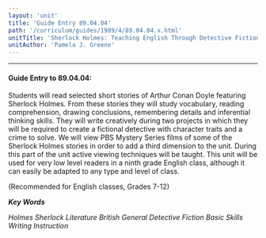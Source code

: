 ```yaml
---
layout: 'unit'
title: 'Guide Entry 89.04.04'
path: '/curriculum/guides/1989/4/89.04.04.x.html'
unitTitle: 'Sherlock Holmes: Teaching English Through Detective Fiction'
unitAuthor: 'Pamela J. Greene'
---
```


<body>
<hr/>
 <h4>
  Guide Entry to 89.04.04:
 </h4>
 Students will read selected short stories of Arthur Conan Doyle featuring Sherlock Holmes. From these stories they will study vocabulary, reading comprehension, drawing conclusions, remembering details and inferential thinking skills. They will write creatively during two projects in which they will be required to create a fictional detective with character traits and a crime to solve. We will view PBS Mystery Series films of some of the Sherlock Holmes stories in order to add a third dimension to the unit. During this part of the unit active viewing techniques will be taught. This unit will be used for very low level readers in a ninth grade English class, although it can easily be adapted to any type and level of class.
 <p>
  (Recommended for English classes, Grades 7-12)
 </p>
<p>
  <b>
   <i>
    Key Words
   </i>
  </b>
  <br/>
 </p>
 <p>
  <i>
   Holmes Sherlock Literature British General Detective Fiction Basic Skills Writing Instruction
  </i>
 </p>

</body>
